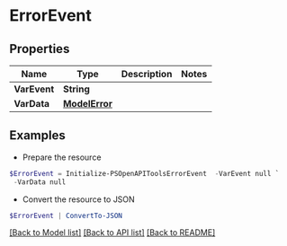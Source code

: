 # ErrorEvent
## Properties

Name | Type | Description | Notes
------------ | ------------- | ------------- | -------------
**VarEvent** | **String** |  | 
**VarData** | [**ModelError**](ModelError.md) |  | 

## Examples

- Prepare the resource
```powershell
$ErrorEvent = Initialize-PSOpenAPIToolsErrorEvent  -VarEvent null `
 -VarData null
```

- Convert the resource to JSON
```powershell
$ErrorEvent | ConvertTo-JSON
```

[[Back to Model list]](../README.md#documentation-for-models) [[Back to API list]](../README.md#documentation-for-api-endpoints) [[Back to README]](../README.md)

